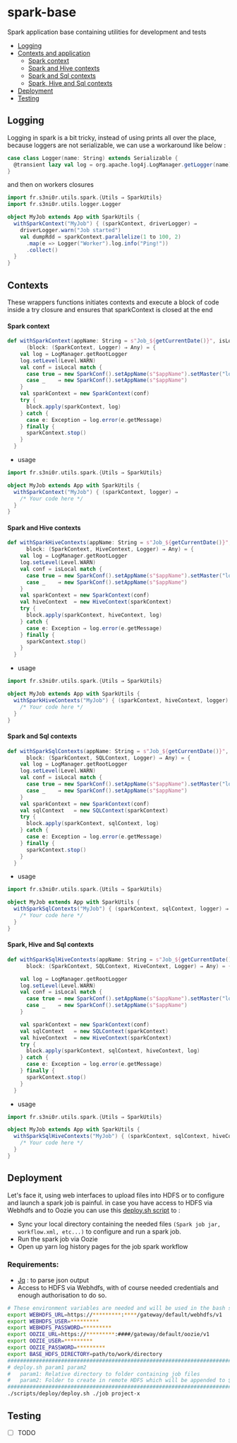 # spark-base

Spark application base containing utilities for development and tests

- [Logging](https://github.com/s3ni0r/spark-base#logging)
- [Contexts and application](https://github.com/s3ni0r/spark-base#contexts-and-application)
    - [Spark context](https://github.com/s3ni0r/spark-base#spark-context)
    - [Spark and Hive contexts](https://github.com/s3ni0r/spark-base#spark-and-hive-contexts)
    - [Spark and Sql contexts](https://github.com/s3ni0r/spark-base#spark-and-sql-contexts)
    - [Spark, Hive and Sql contexts](https://github.com/s3ni0r/spark-base#spark-hive-and-sql-contexts)
- [Deployment](https://github.com/s3ni0r/spark-base#deployment)
- [Testing](https://github.com/s3ni0r/spark-base#testing)

## Logging

Logging in spark is a bit tricky, instead of using prints all over the place, because loggers are not serializable, we 
can use a workaround like below :
```scala
case class Logger(name: String) extends Serializable {
  @transient lazy val log = org.apache.log4j.LogManager.getLogger(name)
}
```

and then on workers closures 

```scala
import fr.s3ni0r.utils.spark.{Utils ⇒ SparkUtils}
import fr.s3ni0r.utils.logger.Logger

object MyJob extends App with SparkUtils {
  withSparkContext("MyJob") { (sparkContext, driverLogger) ⇒
    driverLogger.warn("Job started")
    val dumpRdd = sparkContext.parallelize(1 to 100, 2)
      .map(e => Logger("Worker").log.info("Ping!"))
      .collect()
  }
}
```

## Contexts

These wrappers functions initiates contexts and execute a block of code inside a try closure and ensures that sparkContext is closed at the end 

#### Spark context
```scala
def withSparkContext(appName: String = s"Job_${getCurrentDate()}", isLocal: Boolean = false)
      (block: (SparkContext, Logger) ⇒ Any) = {
    val log = LogManager.getRootLogger
    log.setLevel(Level.WARN)
    val conf = isLocal match {
      case true ⇒ new SparkConf().setAppName(s"$appName").setMaster("local[*]")
      case _    ⇒ new SparkConf().setAppName(s"$appName")
    }
    val sparkContext = new SparkContext(conf)
    try {
      block.apply(sparkContext, log)
    } catch {
      case e: Exception ⇒ log.error(e.getMessage)
    } finally {
      sparkContext.stop()
    }
  }
```
- usage
```scala
import fr.s3ni0r.utils.spark.{Utils ⇒ SparkUtils}

object MyJob extends App with SparkUtils {
  withSparkContext("MyJob") { (sparkContext, logger) ⇒
    /* Your code here */
  }
}
```

#### Spark and Hive contexts
```scala
def withSparkHiveContexts(appName: String = s"Job_${getCurrentDate()}", isLocal: Boolean = false)(
      block: (SparkContext, HiveContext, Logger) ⇒ Any) = {
    val log = LogManager.getRootLogger
    log.setLevel(Level.WARN)
    val conf = isLocal match {
      case true ⇒ new SparkConf().setAppName(s"$appName").setMaster("local[*]")
      case _    ⇒ new SparkConf().setAppName(s"$appName")
    }
    val sparkContext = new SparkContext(conf)
    val hiveContext  = new HiveContext(sparkContext)
    try {
      block.apply(sparkContext, hiveContext, log)
    } catch {
      case e: Exception ⇒ log.error(e.getMessage)
    } finally {
      sparkContext.stop()
    }
  }
```
- usage
```scala
import fr.s3ni0r.utils.spark.{Utils ⇒ SparkUtils}

object MyJob extends App with SparkUtils {
  withSparkHiveContexts("MyJob") { (sparkContext, hiveContext, logger) ⇒
    /* Your code here */
  }
}
```
#### Spark and Sql contexts
```scala
def withSparkSqlContexts(appName: String = s"Job_${getCurrentDate()}", isLocal: Boolean = false)(
      block: (SparkContext, SQLContext, Logger) ⇒ Any) = {
    val log = LogManager.getRootLogger
    log.setLevel(Level.WARN)
    val conf = isLocal match {
      case true ⇒ new SparkConf().setAppName(s"$appName").setMaster("local[*]")
      case _    ⇒ new SparkConf().setAppName(s"$appName")
    }
    val sparkContext = new SparkContext(conf)
    val sqlContext   = new SQLContext(sparkContext)
    try {
      block.apply(sparkContext, sqlContext, log)
    } catch {
      case e: Exception ⇒ log.error(e.getMessage)
    } finally {
      sparkContext.stop()
    }
  }
```
- usage
```scala
import fr.s3ni0r.utils.spark.{Utils ⇒ SparkUtils}

object MyJob extends App with SparkUtils {
  withSparkSqlContexts("MyJob") { (sparkContext, sqlContext, logger) ⇒
    /* Your code here */
  }
}
```
#### Spark, Hive and Sql contexts
```scala
def withSparkSqlHiveContexts(appName: String = s"Job_${getCurrentDate()}", isLocal: Boolean = false)(
      block: (SparkContext, SQLContext, HiveContext, Logger) ⇒ Any) = {

    val log = LogManager.getRootLogger
    log.setLevel(Level.WARN)
    val conf = isLocal match {
      case true ⇒ new SparkConf().setAppName(s"$appName").setMaster("local[*]")
      case _    ⇒ new SparkConf().setAppName(s"$appName")
    }

    val sparkContext = new SparkContext(conf)
    val sqlContext   = new SQLContext(sparkContext)
    val hiveContext  = new HiveContext(sparkContext)
    try {
      block.apply(sparkContext, sqlContext, hiveContext, log)
    } catch {
      case e: Exception ⇒ log.error(e.getMessage)
    } finally {
      sparkContext.stop()
    }
  }
```
- usage
```scala
import fr.s3ni0r.utils.spark.{Utils ⇒ SparkUtils}

object MyJob extends App with SparkUtils {
  withSparkSqlHiveContexts("MyJob") { (sparkContext, sqlContext, hiveContext, logger) ⇒
    /* Your code here */
  }
}
```

## Deployment

Let's face it, using web interfaces to upload files into HDFS or to configure and launch a spark job is painful.
in case you have access to HDFS via Webhdfs and to Oozie you can use this [deploy.sh script](https://github.com/s3ni0r/spark-base/blob/master/scripts/deploy/deploy.sh) to :

- Sync your local directory containing the needed files `(Spark job jar, workflow.xml, etc...)` to configure and run a spark job.
- Run the spark job via Oozie
- Open up yarn log history pages for the job spark workflow

### Requirements:

- [Jq](https://stedolan.github.io/jq/) : to parse json output
- Access to HDFS via Webhdfs, with of course needed credentials and enough authorisation to do so.

```bash
# These environment variables are needed and will be used in the bash script
export WEBHDFS_URL=https://*********:****/gateway/default/webhdfs/v1
export WEBHDFS_USER=*********
export WEBHDFS_PASSWORD=*********
export OOZIE_URL=https://*********:####/gateway/default/oozie/v1
export OOZIE_USER=*********
export OOZIE_PASSWORD=*********
export BASE_HDFS_DIRECTORY=path/to/work/directory
##############################################################################################
# deploy.sh param1 param2                                                                    #
#   param1: Relative directory to folder containing job files                                #
#   param2: Folder to create in remote HDFS which will be appended to ${BASE_HDFS_DIRECTORY} #
##############################################################################################
./scripts/deploy/deploy.sh ./job project-x
```

## Testing

- [ ] TODO 
